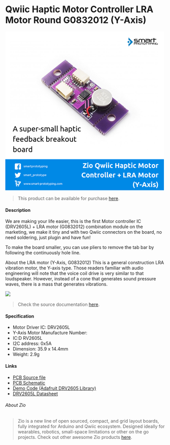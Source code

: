 # Qwiic Haptic Motor Controller LRA Motor Round G0832012 (Y-Axis)


![](haptic-y-axis.png)

> This product can be available for purchase [here](https://www.smart-prototyping.com/Zio-Qwiic-Haptic-Motor-Controller-Motor-y-axis-G0832012).



#### Description

We are making your life easier, this is the first Motor controller IC (DRV2605L) + LRA motor (G0832012) combination module on the marketing, we make it tiny and with two Qwiic connectors on the board, no need soldering, just plugin and have fun!

To make the board smaller, you can use pliers to remove the tab bar by following the continuously hole line. 

About the LRA motor (Y-Axis, G0832012)
This is a general construction LRA vibration motor, the Y-axis type. Those readers familiar with audio engineering will note that the voice coil drive is very similar to that loudspeaker. However, instead of a cone that generates sound pressure waves, there is a mass that generates vibrations.

![](https://www.smart-prototyping.com/image/data/NOA-RnD/101943%20Haptic%20motor%20round/lra-linear-vibrator-construction.original.jpg)

> Check the source documentation [here](https://www.precisionmicrodrives.com/vibration-motors/linear-resonant-actuators-lras/).


#### Specification

* Motor Driver IC: DRV2605L
* Y-Axis Motor Manufacture Number:
* IC:D RV2605L
* I2C address: 0x5A
* Dimension: 35.9 x 14.4mm
* Weight: 2.9g



#### Links

* [PCB Source file](https://github.com/ZIOCC/Qwiic-Haptic-Motor-Controller-LRA-motor-y-axis-G0832012/tree/master/EAGLE)
* [PCB Schematic](https://github.com/ZIOCC/Qwiic-Haptic-Motor-Controller-LRA-motor-y-axis-G0832012/blob/master/Haptic%20Motor%20driver%20board%20%2B%20LRA%20y%20axis%20G0832012.pdf)
* [Demo Code (Adafruit DRV2605 Library)](https://github.com/adafruit/Adafruit_DRV2605_Library)
* [DRV2605L Datasheet](https://www.smart-prototyping.com/image/data/2_components/sensors/101802DRV2605L%20Haptic%20Driver/DRV2605.pdf)





###### About Zio
> Zio is a new line of open sourced, compact, and grid layout boards, fully integrated for Arduino and Qwiic ecosystem. Designed ideally for wearables, robotics, small-space limitations or other on the go projects. Check out other awesome Zio products [here](https://www.smart-prototyping.com/Zio).
